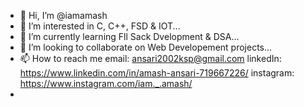 - 👋 Hi, I’m @iamamash
- 👀 I’m interested in C, C++, FSD & IOT...
- 🌱 I’m currently learning Fll Sack Dvelopment & DSA...
- 💞️ I’m looking to collaborate on Web Developement projects...
- 📫 How to reach me 
email: ansari2002ksp@gmail.com 
linkedIn: https://www.linkedin.com/in/amash-ansari-719667226/
instagram: https://www.instagram.com/iam._.amash/
- 
<!---
iamamash/iamamash is a ✨ special ✨ repository because its `README.md` (this file) appears on your GitHub profile.
You can click the Preview link to take a look at your changes.
--->
